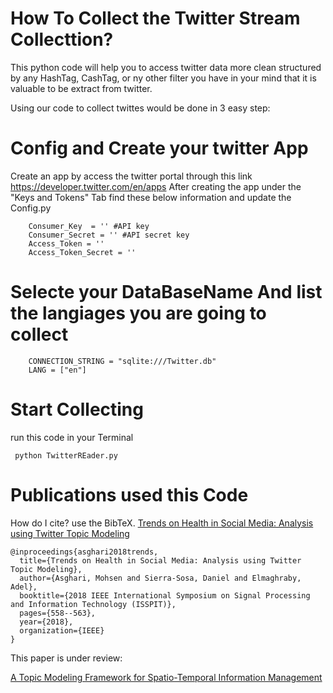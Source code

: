 # How To Collect the Twitter Stream Collecttion?

This python code will help you to access twitter data more clean structured by any HashTag, CashTag, or ny other filter you have in your mind that it is valuable to be extract from twitter.


Using our code to collect twittes would be done in 3 easy step:

# Config and Create your twitter App 
Create an app by access the twitter portal through this link https://developer.twitter.com/en/apps
After creating the app under the "Keys and Tokens" Tab find these below information and update the Config.py 

```
    Consumer_Key  = '' #API key
    Consumer_Secret = '' #API secret key
    Access_Token = ''
    Access_Token_Secret = ''
```

# Selecte your DataBaseName And list the langiages you are going to collect 

```
    CONNECTION_STRING = "sqlite:///Twitter.db"
    LANG = ["en"]
```

# Start Collecting

run this code in your Terminal

```
 python TwitterREader.py
```

# Publications used this Code

How do I cite?
    use the BibTeX.
[Trends on Health in Social Media: Analysis using Twitter Topic Modeling](https://www.researchgate.net/profile/Mohsen_Asghari5/publication/331205903_Trends_on_Health_in_Social_Media_Analysis_using_Twitter_Topic_Modeling/links/5c75529e299bf1268d28248f/Trends-on-Health-in-Social-Media-Analysis-using-Twitter-Topic-Modeling.pdf)
```
@inproceedings{asghari2018trends,
  title={Trends on Health in Social Media: Analysis using Twitter Topic Modeling},
  author={Asghari, Mohsen and Sierra-Sosa, Daniel and Elmaghraby, Adel},
  booktitle={2018 IEEE International Symposium on Signal Processing and Information Technology (ISSPIT)},
  pages={558--563},
  year={2018},
  organization={IEEE}
}
```
This paper is under review:

[A Topic Modeling Framework for Spatio-Temporal Information Management](https://scholar.google.com/citations?user=f37coYgAAAAJ&hl=en)